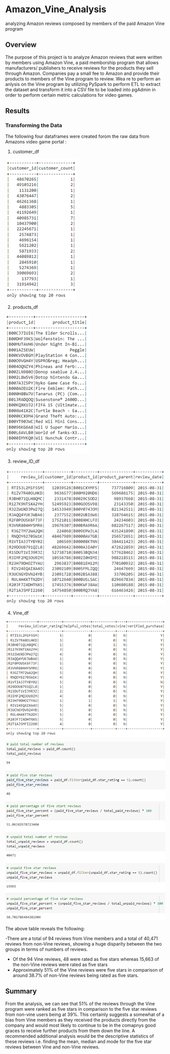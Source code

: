 # Amazon_Vine_Analysis
analyzing Amazon reviews composed by members of the paid Amazon Vine program

## Overview
The purpose of this project is to analyze Amazon reviews that were written by members using Amazon Vine, a paid memborship program that allows manufacturers/ publishers to receive reviews for the products they sell through Amazon. Companies pay a small fee to Amazon and provide their products to members of the Vine program to review. Wea re to perform an anlysis on the Vine program by utilizing PySpark to perform ETL to extract the dataset and transform it into a CSV file to be loaded into pgAdmin in order to perform certain metric calculations for video games.

## Results

### Transforming the Data

The following four dataframes were created forom the raw data from Amazons video game portal :

1. customer_df

![](Resources/customer.PNG)

2. products_df

![](Resources/products.PNG)

3. review_ID_df

![](Resources/review_id.PNG)

4. Vine_df

![](Resources/vine.PNG)

![](Resources/total_reviews_percentage.PNG)

The above table reveals the following:

-There are a total of 94 reviews from Vine members and a total of 40,471 reviews from non-Vine reviews, showing a huge disparity between the two groups in terms of numbers of reviews.
- Of the 94 Vine reviews, 48 were rated as five stars whereas 15,663 of the non-Vine reviews were rated as five stars
- Approximately 51% of the Vine reviews were five stars in comparison of around 38.7% of non-Vine reviews being rated as five stars.

## Summary

From the analysis, we can see that 51% of the reviews through the Vine program were ranked as five stars in comparison to the five star reviews from non-vine users being at 39%. This certainly suggests a somewhat of a bias from Vine members as they received the products directly from the company and would most likely to continue to be in the comapnys good graces to receive further products from them down the line. A recommended additional analysis would be the descriptive statistics of these reviews i.e. finding the mean, median and mode for the five star reviews between Vine and non-Vine reviews.
